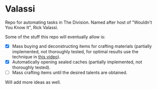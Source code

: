 # Valassi

Repo for automating tasks in The Division.  Named after host of "Wouldn't You Know It", Rick Valassi.

Some of the stuff this repo will eventually allow is:
* [X] Mass buying and deconstructing items for crafting materials (partially implemented, not thoroughly tested, for optimal results use the technique in [this video](https://www.youtube.com/watch?v=QOkem-FFdf8&t=298s)).
* [X] Automatically opening sealed caches (partially implemented, not thoroughly tested).
* [ ] Mass crafting items until the desired talents are obtained.

Will add more ideas as well.
